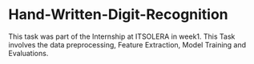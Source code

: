 # Hand-Written-Digit-Recognition
This task was part of the Internship at ITSOLERA in week1. This Task involves the data preprocessing, Feature Extraction, Model Training and Evaluations.
